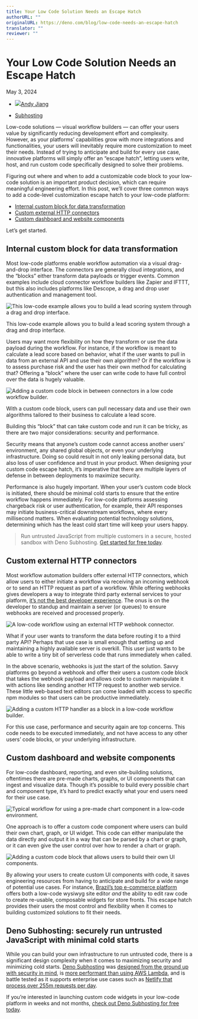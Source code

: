 ```yaml
---
title: Your Low Code Solution Needs an Escape Hatch
authorURL: ""
originalURL: https://deno.com/blog/low-code-needs-an-escape-hatch
translator: ""
reviewer: ""
---
```


# Your Low Code Solution Needs an Escape Hatch

<!-- more -->

May 3, 2024[][1]

- [![](https://github.com/lambtron.png)Andy Jiang][2]

- [Subhosting][3]

Low-code solutions — visual workflow builders — can offer your users value by significantly reducing development effort and complexity. However, as your platforms’ capabilities grow with more integrations and functionalities, your users will inevitably require more customization to meet their needs. Instead of trying to anticipate and build for every use case, innovative platforms will simply offer an “escape hatch”, letting users write, host, and run custom code specifically designed to solve their problems.

Figuring out where and when to add a customizable code block to your low-code solution is an important product decision, which can require meaningful engineering effort. In this post, we’ll cover three common ways to add a code-level customization escape hatch to your low-code platform:

- [Internal custom block for data transformation][4]
- [Custom external HTTP connectors][5]
- [Custom dashboard and website components][6]

Let’s get started.

## [][7]Internal custom block for data transformation

Most low-code platforms enable workflow automation via a visual drag-and-drop interface. The connectors are generally cloud integrations, and the “blocks” either transform data payloads or trigger events. Common examples include cloud connector workflow builders like Zapier and IFTTT, but this also includes platforms like Descope, a drag and drop user authentication and management tool.

![This low-code example allows you to build a lead scoring system through a drag and drop interface.](/blog/low-code-needs-an-escape-hatch/custom-internal-block-1.png)

This low-code example allows you to build a lead scoring system through a drag and drop interface.

Users may want more flexibility on how they transform or use the data payload during the workflow. For instance, if the workflow is meant to calculate a lead score based on behavior, what if the user wants to pull in data from an external API and use their own algorithm? Or if the workflow is to assess purchase risk and the user has their own method for calculating that? Offering a “block” where the user can write code to have full control over the data is hugely valuable.

![Adding a custom code block in between connectors in a low code workflow builder.](/blog/low-code-needs-an-escape-hatch/custom-internal-block-2.png)

With a custom code block, users can pull necessary data and use their own algorithms tailored to their business to calculate a lead score.

Building this “block” that can take custom code and run it can be tricky, as there are two major considerations: security and performance.

Security means that anyone’s custom code cannot access another users’ environment, any shared global objects, or even your underlying infrastructure. Doing so could result in not only leaking personal data, but also loss of user confidence and trust in your product. When designing your custom code escape hatch, it’s imperative that there are multiple layers of defense in between deployments to maximize security.

Performance is also hugely important. When your user’s custom code block is initiated, there should be minimal cold starts to ensure that the entire workflow happens immediately. For low-code platforms assessing chargeback risk or user authentication, for example, their API responses may initiate business-critical downstream workflows, where every millisecond matters. When evaluating potential technology solutions, determining which has the least cold start time will keep your users happy.

> Run untrusted JavaScript from multiple customers in a secure, hosted sandbox with Deno Subhosting. [Get started for free today][8].

## [][9]Custom external HTTP connectors

Most workflow automation builders offer external HTTP connectors, which allow users to either initiate a workflow via receiving an incoming webhook or to send an HTTP request as part of a workflow. While offering webhooks gives developers a way to integrate third party external services to your platform, [it’s not the best developer experience][10]. The onus is on the developer to standup and maintain a server (or queues) to ensure webhooks are received and processed properly.

![A low-code workflow using an external HTTP webhook connector.](/blog/low-code-needs-an-escape-hatch/custom-external-http-connector-1.png)

What if your user wants to transform the data before routing it to a third party API? Perhaps that use case is small enough that setting up and maintaining a highly available server is overkill. This user just wants to be able to write a tiny bit of serverless code that runs immediately when called.

In the above scenario, webhooks is just the start of the solution. Savvy platforms go beyond a webhook and offer their users a custom code block that takes the webhook payload and allows code to custom manipulate it with actions like sending another HTTP request to another web service. These little web-based text editors can come loaded with access to specific npm modules so that users can be productive immediately.

![Adding a custom HTTP handler as a block in a low-code workflow builder.](/blog/low-code-needs-an-escape-hatch/custom-external-http-connector-2.png)

For this use case, performance and security again are top concerns. This code needs to be executed immediately, and not have access to any other users’ code blocks, or your underlying infrastructure.

## [][11]Custom dashboard and website components

For low-code dashboard, reporting, and even site-building solutions, oftentimes there are pre-made charts, graphs, or UI components that can ingest and visualize data. Though it’s possible to build every possible chart and component type, it’s hard to predict exactly what your end users need for their use case.

![Typical workflow for using a pre-made chart component in a low-code environment.](/blog/low-code-needs-an-escape-hatch/custom-ui-component-1.png)

One approach is to offer a custom code component where users can build their own chart, graph, or UI widget. This code can either manipulate the data directly and output it in a way that can be parsed by a chart or graph, or it can even give the user control over how to render a chart or graph.

![Adding a custom code block that allows users to build their own UI components.](/blog/low-code-needs-an-escape-hatch/custom-ui-component-2.png)

By allowing your users to create custom UI components with code, it saves engineering resources from having to anticipate and build for a wide range of potential use cases. For instance, [Brazil’s top e-commerce platform][12] offers both a low-code wysiwyg site editor _and_ the ability to edit raw code to create re-usable, composable widgets for store fronts. This escape hatch provides their users the most control and flexibility when it comes to building customized solutions to fit their needs.

## [][13]Deno Subhosting: securely run untrusted JavaScript with minimal cold starts

While you can build your own infrastructure to run untrusted code, there is a significant design complexity when it comes to maximizing security and minimizing cold starts. [Deno Subhosting][14] was [designed from the ground up with security in mind][15], is [more performant than using AWS Lambda][16], and is battle tested as it supports enterprise use cases such as [Netlify that process over 255m requests per day][17].

If you’re interested in launching custom code widgets in your low-code platform in weeks and not months, [check out Deno Subhosting for free today][18].

[1]: /feed "Atom Feed"
[2]: https://github.com/lambtron
[3]: /blog?tag=subhosting
[4]: #internal-custom-block-for-data-transformation
[5]: #custom-external-http-connectors
[6]: #custom-dashboard-and-website-components
[7]: #internal-custom-block-for-data-transformation
[8]: /subhosting
[9]: #custom-external-http-connectors
[10]: /blog/webhooks-suck
[11]: #custom-dashboard-and-website-components
[12]: /blog/deco-cx-subhosting-serve-their-clients-storefronts-fast
[13]: #deno-subhosting-securely-run-untrusted-javascript-with-minimal-cold-starts
[14]: /subhosting
[15]: /blog/subhosting-security-run-untrusted-code
[16]: /blog/subhosting-vs-lambda
[17]: /blog/netlify-subhosting
[18]: /subhosting

